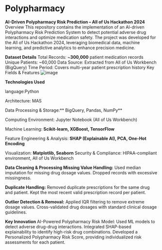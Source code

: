 # Polypharmacy
**AI-Driven Polypharmacy Risk Prediction – All of Us Hackathon 2024**
Overview
This repository contains the implementation of an AI-driven Polypharmacy Risk Prediction System to detect potential adverse drug interactions and optimize medication safety. The project was developed for the All of Us Hackathon 2024, leveraging biomedical data, machine learning, and predictive analytics to enhance precision medicine.

**Dataset Details**
Total Records: ~**300,000** patient medication records
Unique Patients: ~60,000
Data Source: Extracted from All of Us Workbench (BigQuery)
Time Period: Covers multi-year patient prescription history
Key Fields & Features
![image](https://github.com/user-attachments/assets/4341c0c7-385a-4d9c-aecd-3b340cbc706d)

**Technologies Used**

language:Python

Architecture: MAS

Data Processing & Storage:** BigQuery, Pandas, NumPy**


Computing Environment: Jupyter Notebook (All of Us Workbench)


Machine Learning: **Scikit-learn, XGBoost, TensorFlow**

Feature Engineering & Analysis: **SHAP (Explainable AI), PCA, One-Hot Encoding**

Visualization: **Matplotlib, Seaborn**
Security & Compliance: HIPAA-compliant environment, All of Us Workbench


**Data Cleaning & Processing
Missing Value Handling:**
Used median imputation for missing drug dosage values.
Dropped records with excessive missingness.

**Duplicate Handling:**
Removed duplicate prescriptions for the same drug and patient.
Kept the most recent valid prescription record per patient.

**Outlier Detection & Removal:**
Applied IQR filtering to remove extreme dosage values.
Cross-validated drug dosages with standard clinical dosage guidelines.

**Key Innovation**
AI-Powered Polypharmacy Risk Model:
Used ML models to detect adverse drug-drug interactions.
Integrated SHAP-based explainability to identify high-risk drug combinations.
Developed a Personalized Polypharmacy Risk Score, providing individualized risk assessments for each patient.

